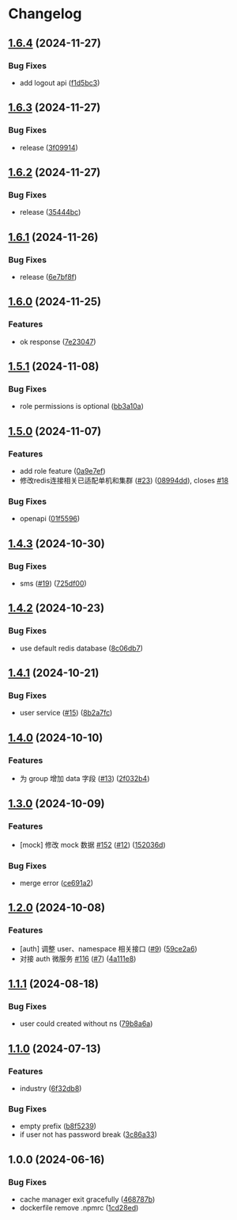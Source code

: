 # Changelog

## [1.6.4](https://github.com/36node/auth/compare/v1.6.3...v1.6.4) (2024-11-27)


### Bug Fixes

* add logout api ([f1d5bc3](https://github.com/36node/auth/commit/f1d5bc35c837630cbc04cb2b1ed51d8979bc863c))

## [1.6.3](https://github.com/36node/auth/compare/v1.6.2...v1.6.3) (2024-11-27)


### Bug Fixes

* release ([3f09914](https://github.com/36node/auth/commit/3f099142ab07dd33dab7c9d7a520f8997db3084c))

## [1.6.2](https://github.com/36node/auth/compare/v1.6.1...v1.6.2) (2024-11-27)


### Bug Fixes

* release ([35444bc](https://github.com/36node/auth/commit/35444bc834f0a8f6e79b1641d219ddaef9490a89))

## [1.6.1](https://github.com/36node/auth/compare/v1.6.0...v1.6.1) (2024-11-26)


### Bug Fixes

* release ([6e7bf8f](https://github.com/36node/auth/commit/6e7bf8fa267bd33c502e17912e788f0a9ba38bc3))

## [1.6.0](https://github.com/36node/auth/compare/v1.5.1...v1.6.0) (2024-11-25)


### Features

* ok response ([7e23047](https://github.com/36node/auth/commit/7e23047f89e3182d3580e722afcbd5fbf770e6a7))

## [1.5.1](https://github.com/36node/auth/compare/v1.5.0...v1.5.1) (2024-11-08)


### Bug Fixes

* role permissions is optional ([bb3a10a](https://github.com/36node/auth/commit/bb3a10af0140ffbed1accc491e343895de999ddb))

## [1.5.0](https://github.com/36node/auth/compare/v1.4.3...v1.5.0) (2024-11-07)


### Features

* add role feature ([0a9e7ef](https://github.com/36node/auth/commit/0a9e7efa23b00e0bc1c071242745ac450317252e))
* 修改redis连接相关已适配单机和集群 ([#23](https://github.com/36node/auth/issues/23)) ([08994dd](https://github.com/36node/auth/commit/08994dd052afd86fbd229280d9d90f3e6a07bc22)), closes [#18](https://github.com/36node/auth/issues/18)


### Bug Fixes

* openapi ([01f5596](https://github.com/36node/auth/commit/01f5596eae0b7893829a217881086f437a5bd4f7))

## [1.4.3](https://github.com/36node/auth/compare/v1.4.2...v1.4.3) (2024-10-30)


### Bug Fixes

* sms ([#19](https://github.com/36node/auth/issues/19)) ([725df00](https://github.com/36node/auth/commit/725df00fc262062d6f758857bd64f9bfb1fc44f6))

## [1.4.2](https://github.com/36node/auth/compare/v1.4.1...v1.4.2) (2024-10-23)


### Bug Fixes

* use default redis database ([8c06db7](https://github.com/36node/auth/commit/8c06db7d8eabceac98efc3f3fab6c516cb6db3ec))

## [1.4.1](https://github.com/36node/auth/compare/v1.4.0...v1.4.1) (2024-10-21)


### Bug Fixes

* user service ([#15](https://github.com/36node/auth/issues/15)) ([8b2a7fc](https://github.com/36node/auth/commit/8b2a7fc18f5212224da87ee018764adbe6173325))

## [1.4.0](https://github.com/36node/auth/compare/v1.3.0...v1.4.0) (2024-10-10)


### Features

* 为 group 增加 data 字段 ([#13](https://github.com/36node/auth/issues/13)) ([2f032b4](https://github.com/36node/auth/commit/2f032b4372b0829786f7f6af9d3b689bf238499b))

## [1.3.0](https://github.com/36node/auth/compare/v1.2.0...v1.3.0) (2024-10-09)


### Features

* [mock] 修改 mock 数据 [#152](https://github.com/36node/auth/issues/152) ([#12](https://github.com/36node/auth/issues/12)) ([152036d](https://github.com/36node/auth/commit/152036dc7c592c1f134d62aa087cb3edfa2f4739))


### Bug Fixes

* merge error ([ce691a2](https://github.com/36node/auth/commit/ce691a2cfc347f8c62bcc0ec3bdf3855d2990c67))

## [1.2.0](https://github.com/36node/auth/compare/v1.1.1...v1.2.0) (2024-10-08)


### Features

* [auth] 调整 user、namespace 相关接口 ([#9](https://github.com/36node/auth/issues/9)) ([59ce2a6](https://github.com/36node/auth/commit/59ce2a6d4af1a2a4faab59789a360244bfe48e67))
* 对接 auth 微服务 [#116](https://github.com/36node/auth/issues/116) ([#7](https://github.com/36node/auth/issues/7)) ([4a111e8](https://github.com/36node/auth/commit/4a111e8f60b158d7431ea8c9f84320e2f902bfb1))

## [1.1.1](https://github.com/36node/auth/compare/v1.1.0...v1.1.1) (2024-08-18)


### Bug Fixes

* user could created without ns ([79b8a6a](https://github.com/36node/auth/commit/79b8a6a091ebaaa56b78e517d449f8552a7ba912))

## [1.1.0](https://github.com/36node/auth/compare/v1.0.0...v1.1.0) (2024-07-13)


### Features

* industry ([6f32db8](https://github.com/36node/auth/commit/6f32db8cce05e7a3119138057563c5ba75eb60d4))


### Bug Fixes

* empty prefix ([b8f5239](https://github.com/36node/auth/commit/b8f52398f69a885fe190840a3356eeaa4ed1abbf))
* if user not has password break ([3c86a33](https://github.com/36node/auth/commit/3c86a338b1f1ffdb900f5cc65a9a71f498e8326b))

## 1.0.0 (2024-06-16)


### Bug Fixes

* cache manager exit gracefully ([468787b](https://github.com/36node/auth/commit/468787bfb0d3651591c1dce5bd55ad1ecf40468b))
* dockerfile remove .npmrc ([1cd28ed](https://github.com/36node/auth/commit/1cd28ede1880499c47e4cd16c0501d5f3cbc7356))
